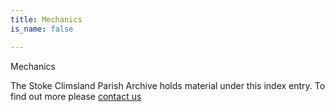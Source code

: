 ```yaml
---
title: Mechanics
is_name: false

---
```


Mechanics


The Stoke Climsland Parish Archive holds material under this index entry. To find out more please [contact us](/contact/)
